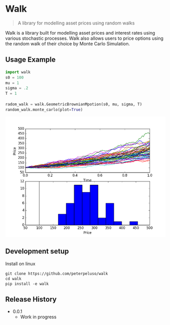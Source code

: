 # Walk
> A library for modelling asset prices using random walks

Walk is a library built for modelling asset prices and interest rates using various stochastic processes. Walk also allows users to price options using the random walk of their choice by Monte Carlo Simulation.

## Usage Example
```Python
import walk
s0 = 100
mu = 1
sigma = .2
T = 1

radom_walk = walk.GeometricBrownianMpotion(s0, mu, sigma, T)
random_walk.monte_carlo(plot=True)
```
![Example](https://github.com/peterpeluso/walk/blob/master/img/figure_1.png)

## Development setup
Install on linux
``` 
git clone https://github.com/peterpeluso/walk
cd walk
pip install -e walk
```
## Release History
* 0.0.1
    * Work in progress
